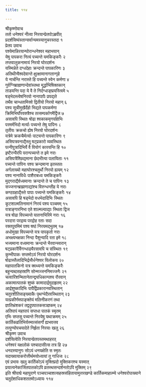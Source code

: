 ```yaml
---
title: ११४

---
```

श्रीकृष्णोवाच  
ततो धनेश्वरं नीत्वा निरयान्प्रेतपोऽब्रवीत्  
प्रदर्शयिष्यंस्तान्सर्वान्यमस्यानुचरस्तदा १  
प्रेतप उवाच  
पश्येमान्निरयान्घोरान्धनेश्वर महाभयान्  
येषु पापकरा नित्यं पच्यन्ते यमकिङ्करैः २  
तप्तवालुकनामायं निरयो घोरदर्शनः  
यस्मिन्नेते दग्धदेहाः क्रन्दन्ते पापकारिणः ३  
अतिथीन्वैश्वदेवान्ते क्षुत्क्षामानागतान्गृहे  
ये नार्चन्ति नरास्ते हि पच्यन्ते स्वेन कर्मणा ४  
गुर्वग्निब्राह्मणान्देवांस्तथा मूर्द्धाभिषिक्तकान्  
ताडयन्ति पदा ये वै ते निर्दग्धाङ्घ्रयस्त्विमे ५  
षड्भेदस्त्वेषनिरयो नानापापैः प्रपद्यते  
तथैव चान्धतामिस्रो द्वितीयो निरयो महान् ६  
पश्य सूचीमुखैर्देहो भिद्यते पापकर्मणा  
क्रिमिभिर्घोरवक्त्रैश्च तत्सम्पर्कागमैर्द्विज ७  
असावपि स्थितः षोढा श्वकाकमृगपक्षिभिः  
परमर्मभिदो मर्त्याः पच्यन्ते तेषु पापिनः ८  
तृतीयः क्रकचो ह्येष निरयो घोरदर्शनः  
यत्रेमे क्रकचैर्मर्त्याः पाट्यन्ते पापकारिणः ९  
असिपत्रवनाद्यैस्तु षट्प्रकारो व्यवस्थितः  
पत्नीपुत्रादिभिर्ये वै वियोगं कारयन्ति हि १०  
इष्टैरन्यैरपि परान्पच्यन्ते त इमे नराः  
असिपत्रैश्छिद्यमाना छेदभीत्या पलायिताः ११  
पच्यन्ते पापिनः पश्य क्रन्दमाना इतस्ततः  
अर्गलाख्यो महाघोरश्चतुर्थो निरयो ह्ययम् १२  
पश्य नानाविधैः पाशैराबध्य यमकिङ्करैः  
मुद्गराद्यैर्वध्यमानाः क्रन्दन्ते ते च पापिनः १३  
सज्जनान्ब्राह्मणाद्यांश्च विरुन्धन्तीह ये नराः  
कण्ठग्रहाद्यैस्ते पापाः पच्यन्ते यमकिङ्करैः १४  
असावपि हि षड्भेदो वधभेदादिभिः स्थितः  
कूटशाल्मलिनामानं निरयं पश्य पञ्चमम् १५  
यत्राङ्गारनिभा एते शाल्मल्याद्याः स्थिता द्विज  
यत्र षोढा विपच्यन्ते यातनाभिरिमे नराः १६  
परदारा परद्रव्य परद्रोह रताः सदा  
रक्तपूयमिमं पश्य षष्ठं निरयमद्भुतम् १७  
अधोमुखा विपच्यन्ते यत्र पापकृतो नराः  
अभक्ष्यभक्षका निन्दा पैशुन्यादि रता इमे १८  
भज्यमाना वध्यमानाः क्रन्दन्ते भैरवान्स्वरान्  
षट्प्रकारैर्विगन्धाढ्यैरसावपि च संस्थितः १९  
कुम्भीपाकः सप्तमोऽयं निरयो घोरदर्शनः  
षोढास्तैलादिभिर्द्रव्यैर्धनेश्वर विलोकय २०  
महापातकिनो यत्र क्वथ्यन्ते यमकिङ्करैः  
बहून्यब्दसहस्राणि सोन्मज्जननिमज्जनैः २१  
चत्वारिंशन्मितानेतान्द्व्यधिकान्पश्य रौरवान्  
अकामात्पातकं शुष्कं कामादार्द्रमुदाहृतम् २२  
आर्द्रशुष्कादिभिः पापैर्द्विप्रकारानवस्थितान्  
चतुरशीतिसङ्ख्याकैः पृथग्भेदैरवस्थितान् २३  
यत्प्रकीर्णमपाङ्क्तेयं मलिनीकरणं तथा  
ज्ञातिभ्रंशकरं तद्वदुपपातकसञ्ज्ञकम् २४  
अतिपापं महापापं सप्तधा पातकं स्मृतम्  
एभिः सप्तसु पच्यन्ते निरयेषु यथाक्रमम् २५  
कार्तिकव्रतिभिर्यस्मात्संसर्गो ह्यभवत्तव  
तत्पुण्योपचयादेते निर्हृता निरयाः खलु २६  
श्रीकृष्ण उवाच  
दर्शयित्वेति निरयान्प्रेतपस्तमथाहरत्  
धनेश्वरं यक्षलोकं पश्चादासीत्स तत्र हि २७  
धनदस्यानुगः सोऽयं धनयक्षेति स स्मृतः  
यदाख्यायाकरोत्तीर्थमयोध्यायां तु गाधिजः २८  
एवं प्रभावः खलु कार्तिकोऽयं मुक्तिप्रदो मुक्तिकरश्च यस्मात्  
प्रयात्यनेकार्जितपातकोऽपि व्रतस्थसन्दर्शनतोऽपि मुक्तिम् २९  
इति श्रीपाद्मे महापुराणे पञ्चपञ्चाशत्सहस्रसंहितायामुत्तरखण्डे कार्तिकमाहात्म्ये धनेश्वरोपाख्याने चतुर्दशाधिकशततमोऽध्यायः ११४